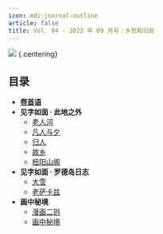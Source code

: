 ```yaml
---
icon: mdi:journal-outline
article: false
title: Vol. 04 - 2022 年 09 月号：乡愁和归处
---
```


![](./res/cover.webp) {.centering}

## 目录

- [**卷首语**](intro.html)
- **见字如面 · 此地之外**
  - [老人河](article1.html)
  - [凡人与夕](article2.html)
  - [归人](article5.html)
  - [故乡](article6.html)
  - [杻阳山阁](article7.html)
- **见字如面 · 罗德岛日志**
  - [大雪](article3.html)
  - [老萨卡兹](article4.html)
- **画中秘境**
  - [漫画二则](comic1.html)
  - [画中秘境](paintings.html)

<FakeAds />